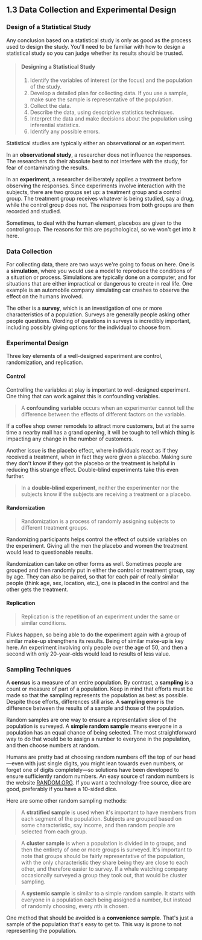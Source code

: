 ## 1.3 Data Collection and Experimental Design

### Design of a Statistical Study
Any conclusion based on a statistical study is only as good as the process used to design the study. You'll need to be familiar with how to design a statistical study so you can judge whether its results should be trusted.

> #### Designing a Statistical Study
> 1. Identify the variables of interest (or the focus) and the population of the study.
> 2. Develop a detailed plan for collecting data. If you use a sample, make sure the sample is representative of the population.
> 3. Collect the data.
> 4. Describe the data, using descriptive statistics techniques.
> 5. Interpret the data and make decisions about the population using inferential statistics.
> 6. Identify any possible errors.

Statistical studies are typically either an observational or an experiment.

In an **observational study**, a researcher does not influence the responses. The researchers do their absolute best to not interfere with the study, for fear of contaminating the results.

In an **experiment**, a researcher deliberately applies a treatment before observing the responses. Since experiments involve interaction with the subjects, there are two groups set up: a treatment group and a control group. The treatment group receives whatever is being studied, say a drug, while the control group does not. The responses from both groups are then recorded and studied.

Sometimes, to deal with the human element, placebos are given to the control group. The reasons for this are psychological, so we won't get into it here.

### Data Collection
For collecting data, there are two ways we're going to focus on here. One is a **simulation**, where you would use a model to reproduce the conditions of a situation or process. Simulations are typically done on a computer, and for situations that are either impractical or dangerous to create in real life. One example is an automobile company simulating car crashes to observe the effect on the humans involved.

The other is a **survey**, which is an investigation of one or more characteristics of a population. Surveys are generally people asking other people questions. Wording of questions in surveys is incredibly important, including possibly giving options for the individual to choose from.

### Experimental Design
Three key elements of a well-designed experiment are control, randomization, and replication.

#### Control
Controlling the variables at play is important to well-designed experiment. One thing that can work against this is confounding variables.

> A **confounding variable** occurs when an experimenter cannot tell the difference between the effects of different factors on the variable.

If a coffee shop owner remodels to attract more customers, but at the same time a nearby mall has a grand opening, it will be tough to tell which thing is impacting any change in the number of customers.

Another issue is the placebo effect, where individuals react as if they received a treatment, when in fact they were given a placebo. Making sure they don't know if they got the placebo or the treatment is helpful in reducing this strange effect. Double-blind experiments take this even further.

> In a **double-blind experiment**, neither the experimenter nor the subjects know if the subjects are receiving a treatment or a placebo.

#### Randomization
> Randomization is a process of randomly assigning subjects to different treatment groups.

Randomizing participants helps control the effect of outside variables on the experiment. Giving all the men the placebo and women the treatment would lead to questionable results.

Randomization can take on other forms as well. Sometimes people are grouped and then randomly put in either the control or treatment group, say by age. They can also be paired, so that for each pair of really similar people (think age, sex, location, etc.), one is placed in the control and the other gets the treatment.

#### Replication
> Replication is the repetition of an experiment under the same or similar conditions.

Flukes happen, so being able to do the experiment again with a group of similar make-up strengthens its results. Being of similar make-up is key here. An experiment involving only people over the age of 50, and then a second with only 20-year-olds would lead to results of less value.

### Sampling Techniques
A **census** is a measure of an entire population. By contrast, a **sampling** is a count or measure of part of a population. Keep in mind that efforts must be made so that the sampling represents the population as best as possible. Despite those efforts, differences still arise. A **sampling error** is the difference between the results of a sample and those of the population.

Random samples are one way to ensure a representative slice of the population is surveyed. A **simple random sample** means everyone in a population has an equal chance of being selected. The most straightforward way to do that would be to assign a number to everyone in the population, and then choose numbers at random. 

Humans are pretty bad at choosing random numbers off the top of our head—even with just single digits, you might lean towards even numbers, or forget one of digits completely—so solutions have been developed to ensure sufficiently random numbers. An easy source of random numbers is the website [RANDOM.ORG](https://www.random.org/). If you want a technology-free source, dice are good, preferably if you have a 10-sided dice.

Here are some other random sampling methods:

> A **stratified sample** is used when it's important to have members
from each segment of the population. Subjects are grouped based on some characteristic, say income, and then random people are selected from each group.

> A **cluster sample** is when a population is divided in to groups, and then the entirety of one or more groups is surveyed. It's important to note that groups should be fairly representative of the population, with the only characteristic they share being they are close to each other, and therefore easier to survey. If a whale watching company occasionally surveyed a group they took out, that would be cluster sampling.

> A **systemic sample** is similar to a simple random sample. It starts with everyone in a population each being assigned a number, but instead of randomly choosing, every $n$th is chosen.

One method that should be avoided is a **convenience sample**. That's just a sample of the population that's easy to get to. This way is prone to not representing the population.
